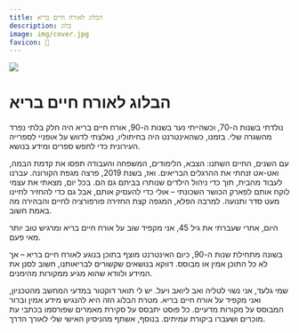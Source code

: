 ```yaml
---
title: הבלוג לאורח חיים בריא
description: בלוג
image: img/cover.jpg
favicon: 🧘
---
```


![](img/cover.jpg)
# הבלוג לאורח חיים בריא

נולדתי בשנות ה-70, וכשהייתי נער בשנות ה-90, אורח חיים בריא היה חלק בלתי נפרד מהשגרה שלי. בזמנו, כשהאינטרנט היה בחיתוליו, נאלצתי לדווש על אופניי לספרייה העירונית כדי לחפש ספרים ומידע בנושא.

עם השנים, החיים השתנו: הצבא, הלימודים, המשפחה והעבודה תפסו את קדמת הבמה, ואט-אט זנחתי את ההרגלים הבריאים. ואז, בשנת 2019, פרצה מגפת הקורונה. עברנו לעבוד מהבית, תוך כדי ניהול הילדים שנותרו בביתם גם הם. בכל יום, מצאתי את עצמי לוקח אותם לפארק הכושר השכונתי – אולי כדי להעסיק אותם, אבל גם כדי להחזיר לחיינו מעט סדר ותנועה. למרבה הפלא, המגפה קצת החזירה פורפורציה לחיים והבהירה מה באמת חשוב.

היום, אחרי שעברתי את גיל 45, אני מקפיד שוב על אורח חיים בריא ומרגיש טוב יותר מאי פעם.

בשונה מתחילת שנות ה-90, כיום האינטרנט מוצף בתוכן בנוגע לאורח חיים בריא – אך לא כל התוכן אמין או מבוסס. דווקא בנושאים שקשורים לבריאותנו, חשוב לסנן את המידע ולוודא שהוא מגיע ממקורות מהימנים.

שמי גלעד, אני נשוי לטליה ואב ליואב ויעל. יש לי תואר דוקטור במדעי המחשב מהטכניון, ואני מקפיד על אורח חיים בריא. מטרת הבלוג הזה היא להנגיש מידע אמין וברור המבוסס על מקורות מדעיים. כל פוסט יתבסס על סקירת מאמרים שפורסמו בכתבי עת מוכרים ושעברו ביקורת עמיתים. בנוסף, אשתף מהניסיון האישי שלי לאורך הדרך.

